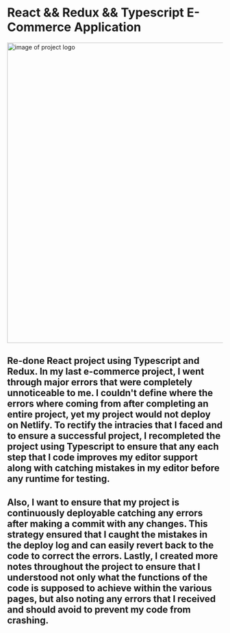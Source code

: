 # React && Redux && Typescript E-Commerce Application

<img src='' alt='image of project logo' width='700px' />

## Re-done React project using Typescript and Redux. In my last e-commerce project, I went through major errors that were completely unnoticeable to me. I couldn't define where the errors where coming from after completing an entire project, yet my project would not deploy on Netlify. To rectify the intracies that I faced and to ensure a successful project, I recompleted the project using Typescript to ensure that any each step that I code improves my editor support along with catching mistakes in my editor before any runtime for testing.

## Also, I want to ensure that my project is continuously deployable catching any errors after making a commit with any changes. This strategy ensured that I caught the mistakes in the deploy log and can easily revert back to the code to correct the errors. Lastly, I created more notes throughout the project to ensure that I understood not only what the functions of the code is supposed to achieve within the various pages, but also noting any errors that I received and should avoid to prevent my code from crashing. 